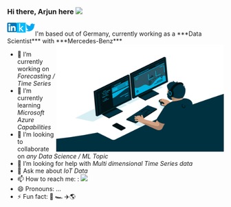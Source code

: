 ### Hi there, Arjun here <img src="https://media.giphy.com/media/hvRJCLFzcasrR4ia7z/giphy.gif" width="25px">

<a href="https://www.linkedin.com/in/arjunnairb/">
  <img align="left" alt="Arjun's LinkedIN" width="22px" src="https://github.com/arjuninstil/arjuninstil/blob/main/linkedin.png" />
</a>
<a href="https://www.kaggle.com/arjun89">
  <img align="left" alt="Arjun's Kaggle" width="21px" src="https://github.com/arjuninstil/arjuninstil/blob/main/kaggle.png" />
</a>
<a href="https://twitter.com/ya_rjun">
  <img align="left" alt="Arjun Nair | Twitter" width="22px" src="https://github.com/arjuninstil/arjuninstil/blob/main/twitter.png" />
</a>

<!-- <>![](https://page-views.glitch.me/badge?page_id=jwenjian.visitor-badge) -->
<!--  ![](https://visitor-badge.glitch.me/badge?page_id=arjuninstil.arjuninstil)-->

<br />
I'm based out of Germany, currently working as a ***Data Scientist*** with ***Mercedes-Benz*** 

<img align="right" alt="GIF" src="https://github.com/arjuninstil/arjuninstil/blob/main/code.gif?raw=true" width="390" height="250" />

- 🔭 I’m currently working on *Forecasting / Time Series*
- 🌱 I’m currently learning *Microsoft Azure Capabilities*
- 👯 I’m looking to collaborate on *any Data Science / ML Topic*
- 🤔 I’m looking for help with *Multi dimensional Time Series data*
- 💬 Ask me about *IoT Data*
- 📫 How to reach me: : <a href="mailto:arjuninstil@gmail.com"> <img src="https://img.icons8.com/fluent/48/000000/mail.png" width="2.5%"/> </a>
- 😄 Pronouns: ...
- ⚡ Fun fact: :tennis:  :racing_car:  :airplane::earth_americas:




